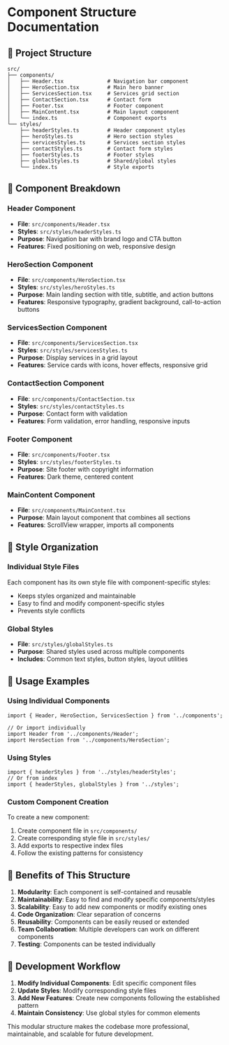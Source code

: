 # Component Structure Documentation

## 📁 Project Structure

```
src/
├── components/
│   ├── Header.tsx              # Navigation bar component
│   ├── HeroSection.tsx         # Main hero banner
│   ├── ServicesSection.tsx     # Services grid section
│   ├── ContactSection.tsx      # Contact form
│   ├── Footer.tsx              # Footer component
│   ├── MainContent.tsx         # Main layout component
│   └── index.ts                # Component exports
└── styles/
    ├── headerStyles.ts         # Header component styles
    ├── heroStyles.ts           # Hero section styles
    ├── servicesStyles.ts       # Services section styles
    ├── contactStyles.ts        # Contact form styles
    ├── footerStyles.ts         # Footer styles
    ├── globalStyles.ts         # Shared/global styles
    └── index.ts                # Style exports
```

## 🧱 Component Breakdown

### Header Component
- **File**: `src/components/Header.tsx`
- **Styles**: `src/styles/headerStyles.ts`
- **Purpose**: Navigation bar with brand logo and CTA button
- **Features**: Fixed positioning on web, responsive design

### HeroSection Component
- **File**: `src/components/HeroSection.tsx`
- **Styles**: `src/styles/heroStyles.ts`
- **Purpose**: Main landing section with title, subtitle, and action buttons
- **Features**: Responsive typography, gradient background, call-to-action buttons

### ServicesSection Component
- **File**: `src/components/ServicesSection.tsx`
- **Styles**: `src/styles/servicesStyles.ts`
- **Purpose**: Display services in a grid layout
- **Features**: Service cards with icons, hover effects, responsive grid

### ContactSection Component
- **File**: `src/components/ContactSection.tsx`
- **Styles**: `src/styles/contactStyles.ts`
- **Purpose**: Contact form with validation
- **Features**: Form validation, error handling, responsive inputs

### Footer Component
- **File**: `src/components/Footer.tsx`
- **Styles**: `src/styles/footerStyles.ts`
- **Purpose**: Site footer with copyright information
- **Features**: Dark theme, centered content

### MainContent Component
- **File**: `src/components/MainContent.tsx`
- **Purpose**: Main layout component that combines all sections
- **Features**: ScrollView wrapper, imports all components

## 🎨 Style Organization

### Individual Style Files
Each component has its own style file with component-specific styles:
- Keeps styles organized and maintainable
- Easy to find and modify component-specific styles
- Prevents style conflicts

### Global Styles
- **File**: `src/styles/globalStyles.ts`
- **Purpose**: Shared styles used across multiple components
- **Includes**: Common text styles, button styles, layout utilities

## 🔧 Usage Examples

### Using Individual Components
```tsx
import { Header, HeroSection, ServicesSection } from '../components';

// Or import individually
import Header from '../components/Header';
import HeroSection from '../components/HeroSection';
```

### Using Styles
```tsx
import { headerStyles } from '../styles/headerStyles';
// Or from index
import { headerStyles, globalStyles } from '../styles';
```

### Custom Component Creation
To create a new component:

1. Create component file in `src/components/`
2. Create corresponding style file in `src/styles/`
3. Add exports to respective index files
4. Follow the existing patterns for consistency

## 🔄 Benefits of This Structure

1. **Modularity**: Each component is self-contained and reusable
2. **Maintainability**: Easy to find and modify specific components/styles
3. **Scalability**: Easy to add new components or modify existing ones
4. **Code Organization**: Clear separation of concerns
5. **Reusability**: Components can be easily reused or extended
6. **Team Collaboration**: Multiple developers can work on different components
7. **Testing**: Components can be tested individually

## 🚀 Development Workflow

1. **Modify Individual Components**: Edit specific component files
2. **Update Styles**: Modify corresponding style files
3. **Add New Features**: Create new components following the established pattern
4. **Maintain Consistency**: Use global styles for common elements

This modular structure makes the codebase more professional, maintainable, and scalable for future development.